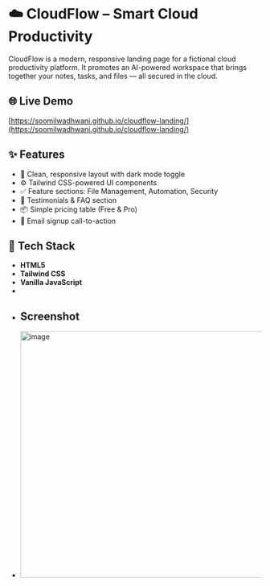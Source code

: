 # ☁️ CloudFlow – Smart Cloud Productivity

CloudFlow is a modern, responsive landing page for a fictional cloud productivity platform. It promotes an AI-powered workspace that brings together your notes, tasks, and files — all secured in the cloud.

## 🌐 Live Demo

[https://soomilwadhwani.github.io/cloudflow-landing/](https://soomilwadhwani.github.io/cloudflow-landing/)  

## ✨ Features

- 🎨 Clean, responsive layout with dark mode toggle
- ⚙️ Tailwind CSS-powered UI components
- ✅ Feature sections: File Management, Automation, Security
- 💬 Testimonials & FAQ section
- 📦 Simple pricing table (Free & Pro)
- 📧 Email signup call-to-action

## 🧰 Tech Stack

- **HTML5**
- **Tailwind CSS**
- **Vanilla JavaScript**
- 
- ## Screenshot
- <img width="947" height="490" alt="image" src="https://github.com/user-attachments/assets/1346517d-a6ec-4685-81fa-e275e9e4f62f" />

